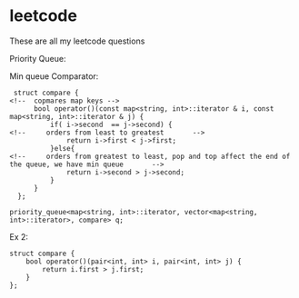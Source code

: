 # leetcode
These are all my leetcode questions

Priority Queue:

Min queue Comparator:

```
 struct compare {
<!--  copmares map keys -->
      bool operator()(const map<string, int>::iterator & i, const map<string, int>::iterator & j) {
          if( i->second  == j->second) {
<!--     orders from least to greatest       -->
              return i->first < j->first;
          }else{
<!--     orders from greatest to least, pop and top affect the end of the queue, we have min queue       -->
              return i->second > j->second;
          }
      }
  };
 ```
 ```
 priority_queue<map<string, int>::iterator, vector<map<string, int>::iterator>, compare> q;
 ```
 
 
 Ex 2:
```
struct compare {
    bool operator()(pair<int, int> i, pair<int, int> j) {
        return i.first > j.first;
    }
};
```
